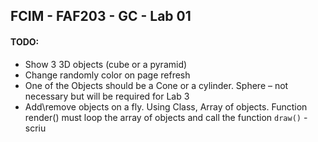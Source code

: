 ## FCIM - FAF203 - GC - Lab 01

#### TODO:

- Show 3 3D objects (cube or a pyramid)
- Change randomly color on page refresh
- One of the Objects should be a Cone or a cylinder. Sphere – not necessary but will be required for Lab 3
- Add\remove objects on a fly. Using Class, Array of objects. Function render() must loop the array of objects and call the function `draw()`
-scriu
